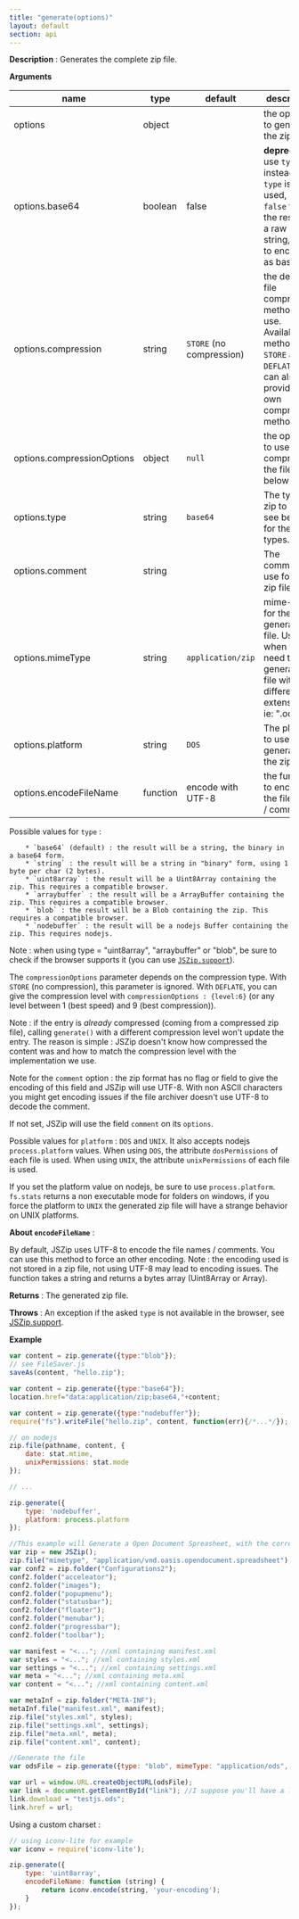 ```yaml
---
title: "generate(options)"
layout: default
section: api
---
```


__Description__ : Generates the complete zip file.

__Arguments__

name                | type    | default | description
--------------------|---------|---------|------------
options             | object  |         | the options to generate the zip file :
options.base64      | boolean | false   | **deprecated**, use `type` instead. If `type` is not used, set to `false` to get the result as a raw byte string, `true` to encode it as base64.
options.compression | string  | `STORE` (no compression) | the default file compression method to use. Available methods are `STORE` and `DEFLATE`. You can also provide your own compression method.
options.compressionOptions | object | `null` | the options to use when compressing the file, see below.
options.type        | string  | `base64` | The type of zip to return, see below for the other types.
options.comment     | string  |          | The comment to use for the zip file.
options.mimeType    | string  | `application/zip` | mime-type for the generated file. Useful when you need to generate a file with a different extension, ie: ".ods".
options.platform    | string  | `DOS`    | The platform to use when generating the zip file.
options.encodeFileName | function  | encode with UTF-8 | the function to encode the file name / comment.

Possible values for `type` :

        * `base64` (default) : the result will be a string, the binary in a base64 form.
        * `string` : the result will be a string in "binary" form, using 1 byte per char (2 bytes).
        * `uint8array` : the result will be a Uint8Array containing the zip. This requires a compatible browser.
        * `arraybuffer` : the result will be a ArrayBuffer containing the zip. This requires a compatible browser.
        * `blob` : the result will be a Blob containing the zip. This requires a compatible browser.
        * `nodebuffer` : the result will be a nodejs Buffer containing the zip. This requires nodejs.

Note : when using type = "uint8array", "arraybuffer" or "blob", be sure to
check if the browser supports it (you can use [`JSZip.support`]({{site.baseurl}}/documentation/api_jszip/support.html)).

The `compressionOptions` parameter depends on the compression type. With
`STORE` (no compression), this parameter is ignored. With `DEFLATE`, you can
give the compression level with `compressionOptions : {level:6}` (or any level
between 1 (best speed) and 9 (best compression)).

Note : if the entry is *already* compressed (coming from a compressed zip file),
calling `generate()` with a different compression level won't update the entry.
The reason is simple : JSZip doesn't know how compressed the content was and
how to match the compression level with the implementation we use.

Note for the `comment` option : the zip format has no flag or field to give the
encoding of this field and JSZip will use UTF-8. With non ASCII characters you
might get encoding issues if the file archiver doesn't use UTF-8 to decode the
comment.

If not set, JSZip will use the field `comment` on its `options`.

Possible values for `platform` : `DOS` and `UNIX`. It also accepts nodejs
`process.platform` values.
When using `DOS`, the attribute `dosPermissions` of each file is used.
When using `UNIX`, the attribute `unixPermissions` of each file is used.

If you set the platform value on nodejs, be sure to use `process.platform`.
`fs.stats` returns a non executable mode for folders on windows, if you
force the platform to `UNIX` the generated zip file will have a strange
behavior on UNIX platforms.

__About `encodeFileName`__ :

By default, JSZip uses UTF-8 to encode the file names / comments. You can use
this method to force an other encoding. Note : the encoding used is not stored
in a zip file, not using UTF-8 may lead to encoding issues.
The function takes a string and returns a bytes array (Uint8Array or Array).

__Returns__ : The generated zip file.

__Throws__ : An exception if the asked `type` is not available in the browser,
see [JSZip.support]({{site.baseurl}}/documentation/api_jszip/support.html).

<!-- __Complexity__ : TODO : worst case, with/out compression, etc -->

__Example__

```js
var content = zip.generate({type:"blob"});
// see FileSaver.js
saveAs(content, "hello.zip");
```

```js
var content = zip.generate({type:"base64"});
location.href="data:application/zip;base64,"+content;
```

```js
var content = zip.generate({type:"nodebuffer"});
require("fs").writeFile("hello.zip", content, function(err){/*...*/});
```

```js
// on nodejs
zip.file(pathname, content, {
    date: stat.mtime,
    unixPermissions: stat.mode
});

// ...

zip.generate({
    type: 'nodebuffer',
    platform: process.platform
});
```

```js
//This example will Generate a Open Document Spreasheet, with the correct mime type
var zip = new JSZip();
zip.file("mimetype", "application/vnd.oasis.opendocument.spreadsheet");
var conf2 = zip.folder("Configurations2");
conf2.folder("acceleator");
conf2.folder("images");
conf2.folder("popupmenu");
conf2.folder("statusbar");
conf2.folder("floater");
conf2.folder("menubar");
conf2.folder("progressbar");
conf2.folder("toolbar");

var manifest = "<..."; //xml containing manifest.xml 
var styles = "<..."; //xml containing styles.xml
var settings = "<..."; //xml containing settings.xml
var meta = "<..."; //xml containing meta.xml
var content = "<..."; //xml containing content.xml

var metaInf = zip.folder("META-INF");
metaInf.file("manifest.xml", manifest);
zip.file("styles.xml", styles);
zip.file("settings.xml", settings); 
zip.file("meta.xml", meta);
zip.file("content.xml", content);

//Generate the file
var odsFile = zip.generate({type: "blob", mimeType: "application/ods", compression: "DEFLATE"});

var url = window.URL.createObjectURL(odsFile);
var link = document.getElementById("link"); //I suppose you'll have a link with this id :)
link.download = "testjs.ods";
link.href = url;


```


Using a custom charset :

```js
// using iconv-lite for example
var iconv = require('iconv-lite');

zip.generate({
    type: 'uint8array',
    encodeFileName: function (string) {
        return iconv.encode(string, 'your-encoding');
    }
});
```

